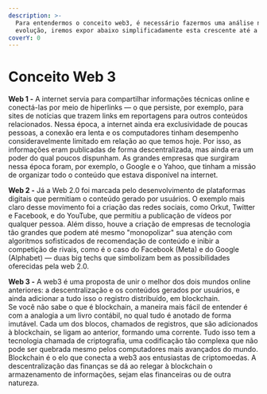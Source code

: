 ```yaml
---
description: >-
  Para entendermos o conceito web3, é necessário fazermos uma análise na sua
  evolução, iremos expor abaixo simplificadamente esta crescente até a web3:
coverY: 0
---
```


# Conceito Web 3

**Web 1 -** A internet servia para compartilhar informações técnicas online e conectá-las por meio de hiperlinks — o que persiste, por exemplo, para sites de notícias que trazem links em reportagens para outros conteúdos relacionados. Nessa época, a internet ainda era exclusividade de poucas pessoas, a conexão era lenta e os computadores tinham desempenho consideravelmente limitado em relação ao que temos hoje. Por isso, as informações eram publicadas de forma descentralizada, mas ainda era um poder do qual poucos dispunham. As grandes empresas que surgiram nessa época foram, por exemplo, o Google e o Yahoo, que tinham a missão de organizar todo o conteúdo que estava disponível na internet.

**Web 2 -** Já a Web 2.0 foi marcada pelo desenvolvimento de plataformas digitais que permitiam o conteúdo gerado por usuários. O exemplo mais claro desse movimento foi a criação das redes sociais, como Orkut, Twitter e Facebook, e do YouTube, que permitiu a publicação de vídeos por qualquer pessoa. Além disso, houve a criação de empresas de tecnologia tão grandes que podem até mesmo "monopolizar" sua atenção com algoritmos sofisticados de recomendação de conteúdo e inibir a competição de rivais, como é o caso do Facebook (Meta) e do Google (Alphabet) — duas big techs que simbolizam bem as possibilidades oferecidas pela web 2.0.

**Web 3 -** A web3 é uma proposta de unir o melhor dos dois mundos online anteriores: a descentralização e os conteúdos gerados por usuários, e ainda adicionar a tudo isso o registro distribuído, em blockchain.\
Se você não sabe o que é blockchain, a maneira mais fácil de entender é com a analogia a um livro contábil, no qual tudo é anotado de forma imutável. Cada um dos blocos, chamados de registros, que são adicionados à blockchain, se ligam ao anterior, formando uma corrente. Tudo isso tem a tecnologia chamada de criptografia, uma codificação tão complexa que não pode ser quebrada mesmo pelos computadores mais avançados do mundo. Blockchain é o elo que conecta a web3 aos entusiastas de criptomoedas. A descentralização das finanças se dá ao relegar à blockchain o armazenamento de informações, sejam elas financeiras ou de outra natureza.
